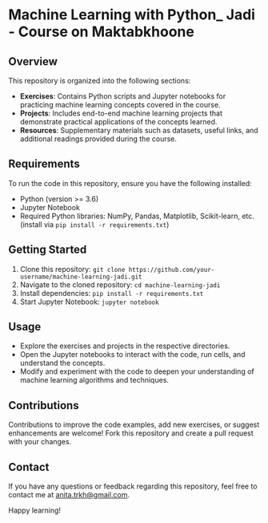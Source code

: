 # Machine Learning with Python_ Jadi - Course on Maktabkhoone

## Overview

This repository is organized into the following sections:

- **Exercises**: Contains Python scripts and Jupyter notebooks for practicing machine learning concepts covered in the course.
- **Projects**: Includes end-to-end machine learning projects that demonstrate practical applications of the concepts learned.
- **Resources**: Supplementary materials such as datasets, useful links, and additional readings provided during the course.


## Requirements

To run the code in this repository, ensure you have the following installed:

- Python (version >= 3.6)
- Jupyter Notebook
- Required Python libraries: NumPy, Pandas, Matplotlib, Scikit-learn, etc. (install via `pip install -r requirements.txt`)

## Getting Started

1. Clone this repository: `git clone https://github.com/your-username/machine-learning-jadi.git`
2. Navigate to the cloned repository: `cd machine-learning-jadi`
3. Install dependencies: `pip install -r requirements.txt`
4. Start Jupyter Notebook: `jupyter notebook`

## Usage

- Explore the exercises and projects in the respective directories.
- Open the Jupyter notebooks to interact with the code, run cells, and understand the concepts.
- Modify and experiment with the code to deepen your understanding of machine learning algorithms and techniques.

## Contributions

Contributions to improve the code examples, add new exercises, or suggest enhancements are welcome! Fork this repository and create a pull request with your changes.

## Contact

If you have any questions or feedback regarding this repository, feel free to contact me at [anita.trkh@gmail.com](mailto:anita.trkh@gmail.com).

Happy learning!

